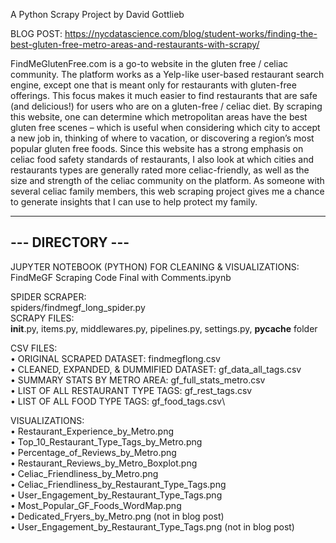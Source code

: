 A Python Scrapy Project by David Gottlieb

BLOG POST: https://nycdatascience.com/blog/student-works/finding-the-best-gluten-free-metro-areas-and-restaurants-with-scrapy/

FindMeGlutenFree.com is a go-to website in the gluten free / celiac community. The platform works as a Yelp-like user-based restaurant search engine, except one that is meant only for restaurants with gluten-free offerings. This focus makes it much easier to find restaurants that are safe (and delicious!) for users who are on a gluten-free / celiac diet. By scraping this website, one can determine which metropolitan areas have the best gluten free scenes – which is useful when considering which city to accept a new job in, thinking of where to vacation, or discovering a region’s most popular gluten free foods. Since this website has a strong emphasis on celiac food safety standards of restaurants, I also look at which cities and restaurants types are generally rated more celiac-friendly, as well as the size and strength of the celiac community on the platform. As someone with several celiac family members, this web scraping project gives me a chance to generate insights that I can use to help protect my family. 

-----------------
--- DIRECTORY ---
-----------------
JUPYTER NOTEBOOK (PYTHON) FOR CLEANING & VISUALIZATIONS:\
FindMeGF Scraping Code Final with Comments.ipynb

SPIDER SCRAPER: \
spiders/findmegf_long_spider.py\
SCRAPY FILES: \
__init__.py, items.py, middlewares.py, pipelines.py, settings.py, __pycache__ folder

CSV FILES:\
• ORIGINAL SCRAPED DATASET: findmegflong.csv\
• CLEANED, EXPANDED, & DUMMIFIED DATASET: gf_data_all_tags.csv\
• SUMMARY STATS BY METRO AREA: gf_full_stats_metro.csv\
• LIST OF ALL RESTAURANT TYPE TAGS:  gf_rest_tags.csv\
• LIST OF ALL FOOD TYPE TAGS: gf_food_tags.csv\

VISUALIZATIONS: \
• Restaurant_Experience_by_Metro.png\
• Top_10_Restaurant_Type_Tags_by_Metro.png\
• Percentage_of_Reviews_by_Metro.png\
• Restaurant_Reviews_by_Metro_Boxplot.png\
• Celiac_Friendliness_by_Metro.png\
• Celiac_Friendliness_by_Restaurant_Type_Tags.png\
• User_Engagement_by_Restaurant_Type_Tags.png\
• Most_Popular_GF_Foods_WordMap.png\
• Dedicated_Fryers_by_Metro.png (not in blog post)\
• User_Engagement_by_Restaurant_Type_Tags.png (not in blog post)